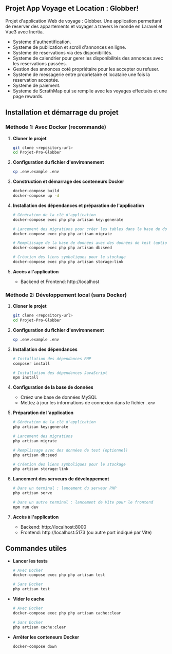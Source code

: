 ## Projet App Voyage et Location : Globber!

Projet d'application Web de voyage : Globber.
Une application permettant de reserver des appartements et voyager a travers le monde en Laravel et Vue3 avec Inertia.

- Systeme d'authentification.
- Systeme de publication et scroll d'annonces en ligne.
- Systeme de reservations via des disponibilités.
- Systeme de calendrier pour gerer les disponibilités des annonces avec les reservations passées.
- Gestion des annonces coté propriétaire pour les accepter ou refuser.
- Systeme de messagerie entre proprietaire et locataire une fois la reservation acceptée.
- Systeme de paiement.
- Systeme de ScrathMap qui se remplie avec les voyages effectués et une page rewards.

## Installation et démarrage du projet

### Méthode 1: Avec Docker (recommandé)

1. **Cloner le projet**
   ```bash
   git clone <repository-url>
   cd Projet-Pro-Globber
   ```

2. **Configuration du fichier d'environnement**
   ```bash
   cp .env.example .env
   ```

3. **Construction et démarrage des conteneurs Docker**
   ```bash
   docker-compose build
   docker-compose up -d
   ```

4. **Installation des dépendances et préparation de l'application**
   ```bash
   # Génération de la clé d'application
   docker-compose exec php php artisan key:generate
   
   # Lancement des migrations pour créer les tables dans la base de données
   docker-compose exec php php artisan migrate
   
   # Remplissage de la base de données avec des données de test (optionnel)
   docker-compose exec php php artisan db:seed
   
   # Création des liens symboliques pour le stockage
   docker-compose exec php php artisan storage:link
   ```

5. **Accès à l'application**
   - Backend et Frontend: http://localhost

### Méthode 2: Développement local (sans Docker)

1. **Cloner le projet**
   ```bash
   git clone <repository-url>
   cd Projet-Pro-Globber
   ```

2. **Configuration du fichier d'environnement**
   ```bash
   cp .env.example .env
   ```

3. **Installation des dépendances**
   ```bash
   # Installation des dépendances PHP
   composer install
   
   # Installation des dépendances JavaScript
   npm install
   ```

4. **Configuration de la base de données**
   - Créez une base de données MySQL
   - Mettez à jour les informations de connexion dans le fichier `.env`

5. **Préparation de l'application**
   ```bash
   # Génération de la clé d'application
   php artisan key:generate
   
   # Lancement des migrations
   php artisan migrate
   
   # Remplissage avec des données de test (optionnel)
   php artisan db:seed
   
   # Création des liens symboliques pour le stockage
   php artisan storage:link
   ```

6. **Lancement des serveurs de développement**
   ```bash
   # Dans un terminal : lancement du serveur PHP
   php artisan serve
   
   # Dans un autre terminal : lancement de Vite pour le frontend
   npm run dev
   ```

7. **Accès à l'application**
   - Backend: http://localhost:8000
   - Frontend: http://localhost:5173 (ou autre port indiqué par Vite)

## Commandes utiles

- **Lancer les tests**
  ```bash
  # Avec Docker
  docker-compose exec php php artisan test
  
  # Sans Docker
  php artisan test
  ```

- **Vider le cache**
  ```bash
  # Avec Docker
  docker-compose exec php php artisan cache:clear
  
  # Sans Docker
  php artisan cache:clear
  ```

- **Arrêter les conteneurs Docker**
  ```bash
  docker-compose down
  ```
